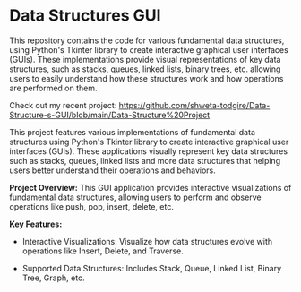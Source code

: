 # Data Structures GUI
This repository contains the code for various fundamental data structures, using Python's Tkinter library to create interactive graphical user interfaces (GUIs). These implementations provide visual representations of key data structures, such as stacks, queues, linked lists, binary trees, etc. allowing users to easily understand how these structures work and how operations are performed on them.

Check out my recent project: https://github.com/shweta-todgire/Data-Structure-s-GUI/blob/main/Data-Structure%20Project

This project features various implementations of fundamental data structures using Python's Tkinter library to create interactive graphical user interfaces (GUIs). These applications visually represent key data structures such as stacks, queues, linked lists and more data structures that helping users better understand their operations and behaviors.

**Project Overview:**
This GUI application provides interactive visualizations of fundamental data structures, allowing users to perform and observe operations like push, pop, insert, delete, etc. 
 
**Key Features:**

- Interactive Visualizations: Visualize how data structures evolve with operations like Insert, Delete, and Traverse.
  
- Supported Data Structures: Includes Stack, Queue, Linked List, Binary Tree, Graph, etc.
